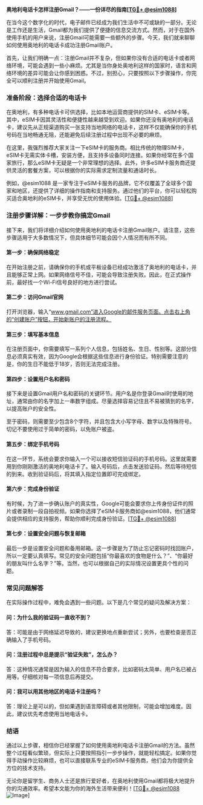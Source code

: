 **奥地利电话卡怎样注册Gmail？——一份详尽的指南[[TG💪+ @esim1088](https://t.me/s/esim1088)]**

在当今这个数字化的时代，电子邮件已经成为我们生活中不可或缺的一部分。无论是工作还是生活，Gmail都为我们提供了便捷的信息交流方式。然而，对于在国外使用手机的用户来说，注册Gmail可能需要一些额外的步骤。今天，我们就来聊聊如何使用奥地利的电话卡成功注册Gmail账户。

首先，让我们明确一点：注册Gmail并不复杂，但如果你没有合适的电话卡或者网络环境，可能会遇到一些小麻烦。尤其是当你身处奥地利这样的国家时，语言和网络环境的差异可能会让你感到困惑。不过，别担心，只要按照以下步骤操作，你完全可以顺利注册并开始使用Gmail。

### **准备阶段：选择合适的电话卡**

在奥地利，有多种电话卡可供选择，比如本地运营商提供的SIM卡、eSIM卡等。其中，eSIM卡因其灵活性和便捷性越来越受到欢迎。如果你还没有奥地利的电话卡，建议先从正规渠道购买一张支持当地网络的电话卡，这样不仅能确保你的手机号码在当地畅通无阻，还能避免后续注册过程中出现不必要的麻烦。

在这里，我强烈推荐大家关注一下eSIM卡的服务商。相比传统的物理SIM卡，eSIM卡无需实体卡槽，安装方便，且支持多设备同时连接。如果你经常在多个国家旅行，那么eSIM卡无疑是一个非常理想的选择。此外，许多eSIM卡服务商还提供灵活的套餐方案，可以根据你的实际需求定制流量和通话时长。

例如，@esim1088 是一家专注于eSIM卡服务的品牌，它不仅覆盖了全球多个国家和地区，还提供了详细的操作指南和支持服务。通过他们的平台，你可以轻松购买适合奥地利的eSIM卡，并享受无忧的使用体验。[[TG💪+ @esim1088](https://t.me/s/esim1088)]

### **注册步骤详解：一步步教你搞定Gmail**

接下来，我们将详细介绍如何使用奥地利的电话卡注册Gmail账户。请注意，这些步骤适用于大多数情况下，但具体细节可能会因个人情况而有所不同。

#### **第一步：确保网络稳定**

在开始注册之前，请确保你的手机或平板设备已经成功激活了奥地利的电话卡，并且能够正常上网。如果网络信号不佳，可能会导致注册失败。因此，在正式操作前，最好找一个Wi-Fi信号良好的地方进行尝试。

#### **第二步：访问Gmail官网**

打开浏览器，输入“www.gmail.com”进入Google的邮件服务页面。点击右上角的“创建账户”按钮，开始新账户的注册流程。

#### **第三步：填写基本信息**

在注册页面中，你需要填写一系列个人信息，包括姓名、生日、性别等。这部分信息必须真实有效，因为Google会根据这些信息进行身份验证。特别需要注意的是，你的生日不能低于18岁，否则无法完成注册。

#### **第四步：设置用户名和密码**

接下来是设置Gmail用户名和密码的关键环节。用户名是你登录Gmail时使用的地址，通常由你的名字加上一串数字组成。尽量选择容易记住且不易被猜到的名字，以提高账户的安全性。

至于密码，则需要至少包含8个字符，并且包含大小写字母、数字以及特殊符号。切记不要使用过于简单的密码，以免账户被盗。

#### **第五步：绑定手机号码**

在这一环节，系统会要求你输入一个可以接收短信验证码的手机号码。这里就需要用到你刚刚激活的奥地利电话卡了。输入号码后，点击发送验证码，然后等待短信的到来。收到验证码后，将其填入指定位置即可完成绑定。

#### **第六步：完成身份验证**

有时候，为了进一步确认账户的真实性，Google可能会要求你上传身份证件的照片或者录制一段自拍视频。如果你选择了eSIM卡服务商如@esim1088，他们通常会提供相应的支持服务，帮助你顺利完成身份验证。[[TG💪+ @esim1088](https://t.me/s/esim1088)]

#### **第七步：设置安全问题与恢复邮箱**

最后一步是设置安全问题和备用邮箱。这一步骤是为了防止忘记密码时找回账户，所以一定要认真填写。常见的安全问题包括“你最喜欢的食物是什么？”、“你最好的朋友叫什么名字？”等。当然，也可以根据自己的实际情况设置更具个性的问题。

### **常见问题解答**

在实际操作过程中，难免会遇到一些问题。以下是几个常见的疑问及解决方案：

#### **问：为什么我的验证码一直收不到？**
答：可能是由于网络延迟导致的，建议更换地点重新尝试；另外，也要检查是否正确输入了手机号码。

#### **问：注册过程中总是提示“验证失败”，怎么办？**
答：这种情况通常是因为输入的信息不符合要求，比如密码太简单、用户名已被占用等。仔细核对每一项信息后再提交。

#### **问：我可以用其他地区的电话卡注册吗？**
答：理论上是可以的，但如果遇到语言障碍或者其他限制，可能会增加难度。因此，建议优先考虑使用当地电话卡。

### **结语**

通过以上步骤，相信你已经掌握了如何使用奥地利电话卡注册Gmail的方法。虽然整个过程看似繁琐，但实际上只要按照指引一步步操作，就能轻松搞定。如果你觉得手动操作比较麻烦，也可以直接联系专业的eSIM卡服务商，他们会为你提供全方位的技术支持。

无论你是留学生、商务人士还是旅行爱好者，在奥地利使用Gmail都将极大地提升你的沟通效率。希望本文能为你的海外生活带来便利！[[TG💪+ @esim1088](https://t.me/s/esim1088) ![Image](https://i.postimg.cc/4NQfJmqS/Snipaste-2025-05-13-00-14-12.png)]